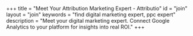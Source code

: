 +++
title = "Meet Your Attribution Marketing Expert - Attributio"
id = "join"
layout = "join"
keywords = "find digital marketing expert, ppc expert"
description = "Meet your digital marketing expert. Connect Google Analytics to your platform for insights into real ROI." 
+++